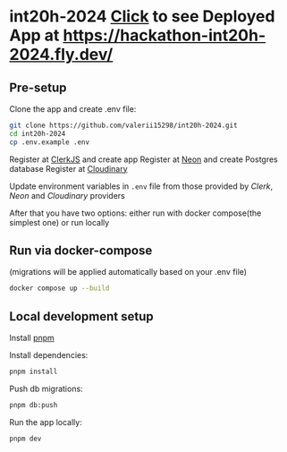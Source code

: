 # int20h-2024 [Click](https://hackathon-int20h-2024.fly.dev/) to see Deployed App at https://hackathon-int20h-2024.fly.dev/

## Pre-setup

Clone the app and create .env file:

```bash
git clone https://github.com/valerii15298/int20h-2024.git
cd int20h-2024
cp .env.example .env
```

Register at [ClerkJS](https://clerk.com) and create app
Register at [Neon](https://neon.tech/) and create Postgres database
Register at [Cloudinary](https://cloudinary.com/)

Update environment variables in `.env` file from those provided by _Clerk_, _Neon_ and _Cloudinary_ providers

After that you have two options: either run with docker compose(the simplest one) or run locally

## Run via docker-compose

(migrations will be applied automatically based on your .env file)

```bash
docker compose up --build
```

## Local development setup

Install [pnpm](https://pnpm.io/installation)

Install dependencies:

```bash
pnpm install
```

Push db migrations:

```bash
pnpm db:push
```

Run the app locally:

```bash
pnpm dev
```
